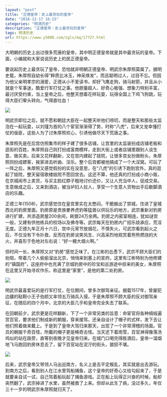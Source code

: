 ```yaml
---
layout: "post"
title: "正德皇帝：史上最贪玩的皇帝"
date: "2018-12-17 16:15"
categories: "明清历史"
description: "正德皇帝：史上最贪玩的皇帝"
tags: 明清历史
url: https://www.y5000.com/zgls/mq/17727.html
---
```






大明朝的历史上出过很多荒唐的皇帝，其中明正德皇帝就是其中最贪玩的皇帝。下面，小编就和大家说说历史上的民正德皇帝。

要说起历史上最贪玩了皇帝，恐怕就非明朝正德皇帝、明武宗朱厚照莫属了。据明史载，朱厚照自幼长得“粹质比冰玉，神采焕发”，而且聪明过人，过目不忘。但因为他父亲明孝宗的溺爱，正德从小不爱读书，却好飞鹰走狗，骑马射箭，并且从小就是个军事迷，酷爱行军打仗之事。他胆量超人、好奇心极强、想象力特别丰富，最讨厌受约束，当上皇帝之后，他整天想着花样玩耍，玩得全国上下鸡飞狗跳，玩得大臣们晕头转向，气得直吐血！

![](https://img.y5000.com/uploads/allimg/170322/14343A292-0.jpg)

明武宗即位之后，就不愿和朝廷大臣在一起整天听他们唠叨，而是整天和那些太监泡在一起玩耍，以刘瑾为首的八个宦官渐渐得了势，时称“八虎”，后来又宠幸懂打仗的佞臣，这些人为了讨朱厚照欢心，引诱他做尽天下荒唐之事。

朱厚照先是在后宫仿照集市的样子建了很多店铺，让宫里的太监装扮成店铺老板和逛街的百姓，朱厚照自己则打扮成富商模样，走到大街上或者店铺里跟别人谈生意、做买卖。后来又花样翻新，又在宫内建起了妓院，让很多宫女扮做粉头，朱厚照则扮成嫖客，挨家进去听曲、淫乐。整个后宫都被他搞成了一个大淫窝。可玩了一阵之后，朱厚照又感觉假扮的实在没意思，在“八虎”的引诱下跑到宫外，真的逛起了妓院，整天留宿歌楼妓院不愿回宫去。这还不算，他还真的打扮成小商小贩，在京城闹市上卖货，与买主脸红脖子粗地讨价还价，又让人充当中人，促成交易。生意做成之后，又来到酒店，被当垆妇人拉人，享受一个生意人货物出手后歇脚酒店的乐趣。

正德三年(1508)，武宗感觉住在皇宫里实在太憋闷，干脆搬出了禁城，住进了皇城西北的豹房里面。豹房原是贵族豢养虎豹等猛兽以供玩乐的地方，武宗重新对豹房进行扩建，共添造房屋200余间，耗银24万余两。豹房之内密室相连，犹如谜宫一般，又建有供他练兵的校场以及佛寺等。武宗每天在豹房内广招乐妓承应，荒淫无度。正德九年正月十六日，宫中元宵节放烟花，不慎失火，可武宗看到起火之后，不仅没有下令扑救，反而在豹房谈笑风生、兴高采烈地观赏着熊熊燃烧的大火，并喜形于色地对左右说：“好一棚大烟火啊。”

但时间一长，朱厚照又对“豹房”感觉乏味了。在江彬的怂恿下，武宗不顾大臣们的劝阻，带着几个人偷偷溜出北京，悄悄来到塞上的宣府。这里有江彬特别为他修建的“镇国府”，这座府中也充满了京城豹房中的珍宝和巡游途中掠来的美女，朱厚照在这里又开始寻欢作乐，称这里是“家里”，是他的第二处豹房。

![](https://img.y5000.com/uploads/allimg/170322/1434363020-1.jpg)

明武宗最喜爱玩的是行军打仗，在位期间，曾多次御驾亲征。据载1517年，曾屡犯边疆的鞑靼小王子伯颜又率领五万骑兵入侵，于是朱厚照不顾大臣的反对御驾亲征，在随后的四个月中，北京的大臣几乎和皇帝完全失去了联系。

在回朝前夕，武宗更是花样翻新，下了一个非常另类的旨意：命宦官将各种绸缎遍赏百官，要求他们制成新的朝服，穿来接驾，还亲自设计了帽子的式样，发下去让他们照着做来戴上。于是到了皇帝大驾归来那天，出现了一个非常滑稽的场面。官员的朝服千奇百怪，所戴的帽子更是稀奇古怪。当天还下着雨雪，百官淋得像落汤鸡似的站在路旁，直等到夜晚才见皇帝归来。在城门口喝完得胜酒后，皇帝一溜烟地飞马跑回豹房休息去了，留下百官站在泥泞的街头，狼狈不堪。

![](https://img.y5000.com/uploads/allimg/170322/14343A511-2.jpg)

后来，武宗皇帝又带领人马出巡南方，名义上是去平定叛乱，其实就是出去游玩。到南方之后，看到别人在江水里驾船捕鱼，这个皇帝的好奇心又给勾起来了，于是就要亲自试一试，自己驾着船玩起了捕鱼游戏。正在船上玩得正兴奋的时候，船却突然翻了，武宗掉进了水里，虽然被救了上来。但却从此生了病，没过多久，年仅三十一岁的明武宗朱厚照就归天了。
